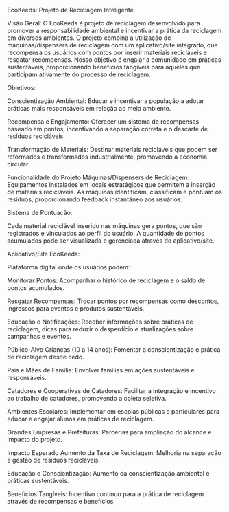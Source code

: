 EcoKeeds: Projeto de Reciclagem Inteligente

Visão Geral: O EcoKeeds é projeto de reciclagem desenvolvido para promover a responsabilidade ambiental e incentivar a prática da reciclagem em diversos ambientes. O projeto combina a utilização de máquinas/dispensers de reciclagem com um aplicativo/site integrado, que recompensa os usuários com pontos por inserir materiais recicláveis e resgatar recompensas. Nosso objetivo é engajar a comunidade em práticas sustentáveis, proporcionando benefícios tangíveis para aqueles que participam ativamente do processo de reciclagem.

Objetivos:

Conscientização Ambiental: Educar e incentivar a população a adotar práticas mais responsáveis em relação ao meio ambiente.

Recompensa e Engajamento: Oferecer um sistema de recompensas baseado em pontos, incentivando a separação correta e o descarte de resíduos recicláveis.

Transformação de Materiais: Destinar materiais recicláveis que podem ser reformados e transformados industrialmente, promovendo a economia circular.

Funcionalidade do Projeto Máquinas/Dispensers de Reciclagem: Equipamentos instalados em locais estratégicos que permitem a inserção de materiais recicláveis. As máquinas identificam, classificam e pontuam os resíduos, proporcionando feedback instantâneo aos usuários.

Sistema de Pontuação:

Cada material reciclável inserido nas máquinas gera pontos, que são registrados e vinculados ao perfil do usuário. A quantidade de pontos acumulados pode ser visualizada e gerenciada através do aplicativo/site.

Aplicativo/Site EcoKeeds:

Plataforma digital onde os usuários podem:

Monitorar Pontos: Acompanhar o histórico de reciclagem e o saldo de pontos acumulados.

Resgatar Recompensas: Trocar pontos por recompensas como descontos, ingressos para eventos e produtos sustentáveis.

Educação e Notificações: Receber informações sobre práticas de reciclagem, dicas para reduzir o desperdício e atualizações sobre campanhas e eventos.

Público-Alvo Crianças (10 a 14 anos): Fomentar a conscientização e prática de reciclagem desde cedo.

Pais e Mães de Família: Envolver famílias em ações sustentáveis e responsáveis.

Catadores e Cooperativas de Catadores: Facilitar a integração e incentivo ao trabalho de catadores, promovendo a coleta seletiva.

Ambientes Escolares: Implementar em escolas públicas e particulares para educar e engajar alunos em práticas de reciclagem.

Grandes Empresas e Prefeituras: Parcerias para ampliação do alcance e impacto do projeto.

Impacto Esperado Aumento da Taxa de Reciclagem: Melhoria na separação e gestão de resíduos recicláveis.

Educação e Conscientização: Aumento da conscientização ambiental e práticas sustentáveis.

Benefícios Tangíveis: Incentivo contínuo para a prática de reciclagem através de recompensas e benefícios.

